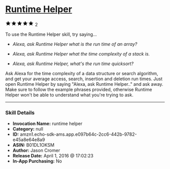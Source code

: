 # [Runtime Helper](http://alexa.amazon.com/#skills/amzn1.echo-sdk-ams.app.e097b64c-2cc6-442b-9782-e45a8e64e8a9)
![5 stars](../../images/ic_star_black_18dp_1x.png)![5 stars](../../images/ic_star_black_18dp_1x.png)![5 stars](../../images/ic_star_black_18dp_1x.png)![5 stars](../../images/ic_star_black_18dp_1x.png)![5 stars](../../images/ic_star_black_18dp_1x.png) 2

To use the Runtime Helper skill, try saying...

* *Alexa, ask Runtime Helper what is the run time of an array?*

* *Alexa, ask Runtime Helper what the time complexity of a stack is.*

* *Alexa, ask Runtime Helper, what's the run time quicksort?*

Ask Alexa for the time complexity of a data structure or search algorithm, and get your average access, search, insertion and deletion run times.
Just open Runtime Helper by saying "Alexa, ask Runtime Helper.." and ask away.
Make sure to follow the example phrases provided, otherwise Runtime Helper won't be able to understand what you're trying to ask.

***

### Skill Details

* **Invocation Name:** runtime helper
* **Category:** null
* **ID:** amzn1.echo-sdk-ams.app.e097b64c-2cc6-442b-9782-e45a8e64e8a9
* **ASIN:** B01DL1OKSM
* **Author:** Jason Cromer
* **Release Date:** April 1, 2016 @ 17:02:23
* **In-App Purchasing:** No
